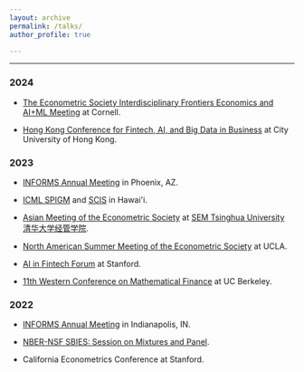 ```yaml
---
layout: archive
permalink: /talks/
author_profile: true

---
```

------
### 2024

* [The Econometric Society Interdisciplinary Frontiers Economics and AI+ML Meeting](https://www.econometricsociety.org/regional-activities/schedule/2024/08/13/2024-ESIFEconomics-and-AIML-Meeting#logistics) at Cornell.

* [Hong Kong Conference for Fintech, AI, and Big Data in Business](https://cityuhkfintech.com/) at City University of Hong Kong.

### 2023

* [INFORMS Annual Meeting](https://events.rdmobile.com/Sessions/Details/1911002) in Phoenix, AZ.

* [ICML SPIGM](https://spigmworkshop.github.io/) and [SCIS](https://sites.google.com/view/scis-workshop-23/home?authuser=0) in Hawai'i.

* [Asian Meeting of the Econometric Society](https://www.51xueshuo.com/#/2023ames) at [SEM Tsinghua University 清华大学经管学院](https://www.sem.tsinghua.edu.cn/en/).

* [North American Summer Meeting of the Econometric Society](https://www.econometricsociety.org/regional-activities/schedule/2023/06/22/2023-North-American-Summer-Meeting-NASM-Los-Angeles-CA#home) at UCLA.

* [AI in Fintech Forum](https://fintech.stanford.edu/events/conferences/ai-fintech-forum-2023) at Stanford.

* [11th Western Conference on Mathematical Finance](https://sites.google.com/berkeley.edu/11th-western-conference-on-mat) at UC Berkeley.

### 2022

* [INFORMS Annual Meeting](https://www.abstractsonline.com/pp8/?__hstc=194041586.762f295e93961034a41049274ffef2ff.1665849846782.1665849846782.1665849846782.1&__hssc=194041586.1.1665849846782&__hsfp=1146172503&hsCtaTracking=025ee829-9db5-4f89-95dc-637573ec15db%7Cea016d7d-8b17-4156-8c3b-c1c801f2ba1f#!/10693/presentation/4792) in Indianapolis, IN. 

* [NBER-NSF SBIES: Session on Mixtures and Panel](https://papers.ssrn.com/sol3/papers.cfm?abstract_id=4315891).

* California Econometrics Conference at Stanford.
